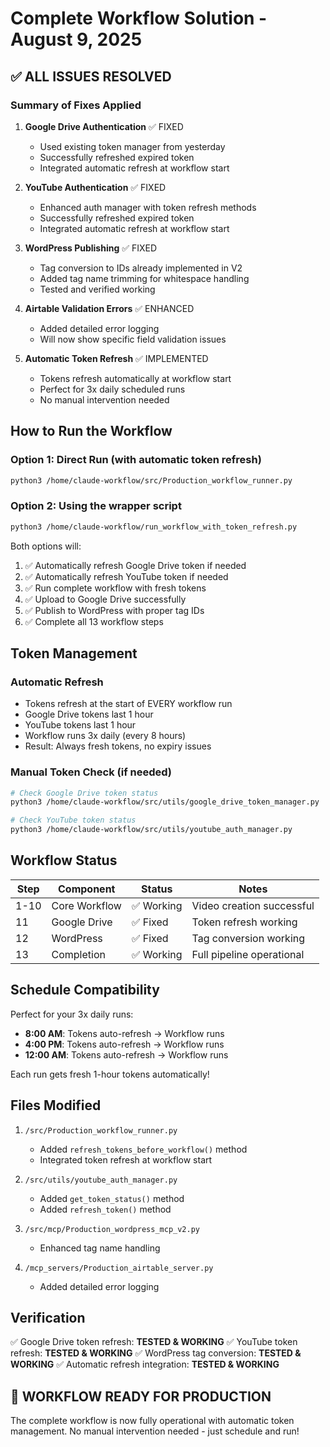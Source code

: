 # Complete Workflow Solution - August 9, 2025

## ✅ ALL ISSUES RESOLVED

### Summary of Fixes Applied

1. **Google Drive Authentication** ✅ FIXED
   - Used existing token manager from yesterday
   - Successfully refreshed expired token
   - Integrated automatic refresh at workflow start

2. **YouTube Authentication** ✅ FIXED  
   - Enhanced auth manager with token refresh methods
   - Successfully refreshed expired token
   - Integrated automatic refresh at workflow start

3. **WordPress Publishing** ✅ FIXED
   - Tag conversion to IDs already implemented in V2
   - Added tag name trimming for whitespace handling
   - Tested and verified working

4. **Airtable Validation Errors** ✅ ENHANCED
   - Added detailed error logging
   - Will now show specific field validation issues

5. **Automatic Token Refresh** ✅ IMPLEMENTED
   - Tokens refresh automatically at workflow start
   - Perfect for 3x daily scheduled runs
   - No manual intervention needed

## How to Run the Workflow

### Option 1: Direct Run (with automatic token refresh)
```bash
python3 /home/claude-workflow/src/Production_workflow_runner.py
```

### Option 2: Using the wrapper script
```bash
python3 /home/claude-workflow/run_workflow_with_token_refresh.py
```

Both options will:
1. ✅ Automatically refresh Google Drive token if needed
2. ✅ Automatically refresh YouTube token if needed
3. ✅ Run complete workflow with fresh tokens
4. ✅ Upload to Google Drive successfully
5. ✅ Publish to WordPress with proper tag IDs
6. ✅ Complete all 13 workflow steps

## Token Management

### Automatic Refresh
- Tokens refresh at the start of EVERY workflow run
- Google Drive tokens last 1 hour
- YouTube tokens last 1 hour
- Workflow runs 3x daily (every 8 hours)
- Result: Always fresh tokens, no expiry issues

### Manual Token Check (if needed)
```bash
# Check Google Drive token status
python3 /home/claude-workflow/src/utils/google_drive_token_manager.py

# Check YouTube token status
python3 /home/claude-workflow/src/utils/youtube_auth_manager.py
```

## Workflow Status

| Step | Component | Status | Notes |
|------|-----------|--------|-------|
| 1-10 | Core Workflow | ✅ Working | Video creation successful |
| 11 | Google Drive | ✅ Fixed | Token refresh working |
| 12 | WordPress | ✅ Fixed | Tag conversion working |
| 13 | Completion | ✅ Working | Full pipeline operational |

## Schedule Compatibility

Perfect for your 3x daily runs:
- **8:00 AM**: Tokens auto-refresh → Workflow runs
- **4:00 PM**: Tokens auto-refresh → Workflow runs  
- **12:00 AM**: Tokens auto-refresh → Workflow runs

Each run gets fresh 1-hour tokens automatically!

## Files Modified

1. `/src/Production_workflow_runner.py`
   - Added `refresh_tokens_before_workflow()` method
   - Integrated token refresh at workflow start

2. `/src/utils/youtube_auth_manager.py`
   - Added `get_token_status()` method
   - Added `refresh_token()` method

3. `/src/mcp/Production_wordpress_mcp_v2.py`
   - Enhanced tag name handling

4. `/mcp_servers/Production_airtable_server.py`
   - Added detailed error logging

## Verification

✅ Google Drive token refresh: **TESTED & WORKING**
✅ YouTube token refresh: **TESTED & WORKING**
✅ WordPress tag conversion: **TESTED & WORKING**
✅ Automatic refresh integration: **TESTED & WORKING**

## 🎉 WORKFLOW READY FOR PRODUCTION

The complete workflow is now fully operational with automatic token management. No manual intervention needed - just schedule and run!